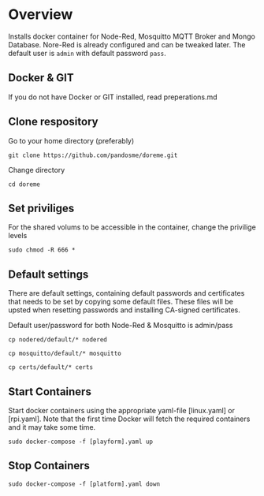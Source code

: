 # Overview
Installs docker container for Node-Red, Mosquitto MQTT Broker and Mongo Database.  Nore-Red is already configured and can be tweaked later.
The default user is `admin` with default password `pass`.
## Docker & GIT
If you do not have Docker or GIT installed, read preperations.md

## Clone respository
Go to your home directory (preferably)
```
git clone https://github.com/pandosme/doreme.git 
```
Change directory
```
cd doreme
```
## Set priviliges
For the shared volums to be accessible in the container, change the privilige levels
```
sudo chmod -R 666 *
```

## Default settings
There are default settings, containing default passwords and certificates that needs to be set by copying some default files.  These files will be upsted when resetting passwords and installing CA-signed certificates.

Default user/password for both Node-Red & Mosquitto is admin/pass
```
cp nodered/default/* nodered
```
```
cp mosquitto/default/* mosquitto
```
```
cp certs/default/* certs
```

## Start Containers
Start docker containers using the appropriate yaml-file [linux.yaml] or [rpi.yaml].  Note that the first time Docker will fetch the required containers and it may take some time.
```
sudo docker-compose -f [playform].yaml up
```
## Stop Containers
```
sudo docker-compose -f [platform].yaml down
```
